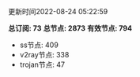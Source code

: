 更新时间2022-08-24 05:22:59

**总订阅: 73**
**总节点: 2873**
**有效节点: 794**
- ss节点: 409
- v2ray节点: 338
- trojan节点: 47
